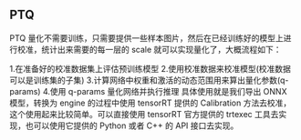 PTQ
-
PTQ 量化不需要训练，只需要提供一些样本图片，然后在已经训练好的模型上进行校准，统计出来需要的每一层的 scale 就可以实现量化了，大概流程如下：

1.在准备好的校准数据集上评估预训练模型
2.使用校准数据来校准模型(校准数据可以是训练集的子集)
3.计算网络中权重和激活的动态范围用来算出量化参数(q-params)
4.使用 q-params 量化网络并执行推理
具体使用就是我们导出 ONNX 模型，转换为 engine 的过程中使用 tensorRT 提供的 Calibration 方法去校准，这个使用起来比较简单。可以直接使用 tensorRT 官方提供的 trtexec 工具去实现，也可以使用它提供的 Python 或者 C++ 的 API 接口去实现。
